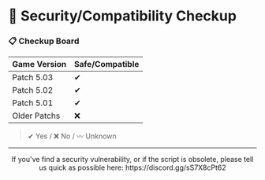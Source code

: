# 🔐 Security/Compatibility Checkup


### 📋 Checkup Board
| Game Version | Safe/Compatible |
| --- | --- |
| Patch 5.03 | ✔ |
| Patch 5.02 | ✔ |
| Patch 5.01 | ✔ |
| Older Patchs | ❌ |

> ✔ Yes
/ ❌ No
/ 〰 Unknown

---

<p align=center>
  If you've find a security vulnerability, or if the script is obsolete, please tell us quick as possible here: https://discord.gg/sS7X8cPt62
</p>
